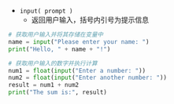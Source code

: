 - `input( prompt )`
	- 返回用户输入，括号内引号为提示信息

```python
# 获取用户输入并将其存储在变量中
name = input("Please enter your name: ")
print("Hello, " + name + "!")

# 获取用户输入的数字并执行计算
num1 = float(input("Enter a number: "))
num2 = float(input("Enter another number: "))
result = num1 + num2
print("The sum is:", result)

```


